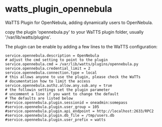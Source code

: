 # watts_plugin_opennebula
WaTTS Plugin for OpenNebula, adding dynamically users to OpenNebula.

copy the plugin 'opennebula.py' to your WaTTS plugin folder, usually '/var/lib/watts/plugins'.

The plugin can be enable by adding a few lines to the WaTTS configuration:

```
service.opennebula.description = OpenNebula
# adjust the cmd setting to point to the plugin
service.opennebula.cmd = /var/lib/watts/plugins/opennebula.py
service.opennebula.credential_limit = 2
service.opennebula.connection.type = local
# this allows anyone to use the plugin, please check the WaTTs
# documentation how to limit the access
service.opennebula.authz.allow.any.sub.any = true
# the followin settings set the plugin parameter
# uncomment a line if you want to change the default
# The defaults are listed below
#service.opennebula.plugin.sessionid = oneadmin:somepass
#service.opennebula.plugin.user_group = 105
#service.opennebula.plugin.api_endpoint = http://localhost:2633/RPC2
#service.opennebula.plugin.db_file = /tmp/users.db
#service.opennebula.plugin.user_prefix = watts
```
